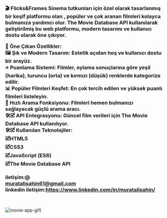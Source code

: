 
<h3>
🎬 Flicks&Frames
Sinema tutkunları için özel olarak tasarlanmış bir keşif platformu olan , popüler ve çok aranan filmleri kolayca bulmanıza yardımcı olur.
The Movie Database API kullanılarak geliştirilmiş bu web platformu, modern tasarımı ve kullanıcı dostu olarak öne çıkıyor.

🔎 Öne Çıkan Özellikler:<br>
🖼 Şık ve Modern Tasarım: Estetik açıdan hoş ve kullanıcı dostu bir arayüz.<br>
⭐️ Puanlama Sistemi: Filmler, oylama sonuçlarına göre yeşil (harika), turuncu (orta) ve kırmızı (düşük) renklerde kategorize edilir.<br>
📊 Popüler Filmleri Keşfet: En çok tercih edilen ve yüksek puanlı filmleri listeleyin.<br>
🔎 Hızlı Arama Fonksiyonu: Filmleri hemen bulmanızı sağlayacak güçlü arama aracı.<br>
🛠🗹 API Entegrasyonu: Güncel film verileri için The Movie Database API kullanılıyor.<br>
🛠🗹 Kullanılan Teknolojiler:<br>
🗹HTML5<br>
🗹CSS3<br>
🗹JavaScript (ES6)<br>
🗹The Movie Database API<br>

iletişim:@<br>
muratalisahin61@gmail.com<br>
linkedin iletişim:https://www.linkedin.com/in/muratalisahin/<br>
</h3><br>

![movie-app-gif)](https://github.com/user-attachments/assets/10702d29-56af-4d5f-ba16-1b1a4a384317)






